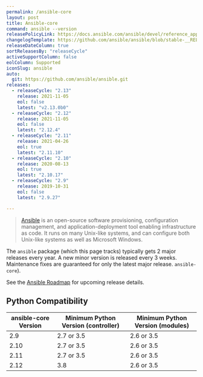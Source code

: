 ```yaml
---
permalink: /ansible-core
layout: post
title: Ansible-core
command: ansible --version
releasePolicyLink: https://docs.ansible.com/ansible/devel/reference_appendices/release_and_maintenance.html
changelogTemplate: https://github.com/ansible/ansible/blob/stable-__RELEASE_CYCLE__/changelogs/CHANGELOG-v__RELEASE_CYCLE__.rst
releaseDateColumn: true
sortReleasesBy: "releaseCycle"
activeSupportColumn: false
eolColumn: Supported
iconSlug: ansible
auto:
  git: https://github.com/ansible/ansible.git
releases:
  - releaseCycle: "2.13"
    release: 2021-11-05
    eol: false
    latest: "v2.13.0b0"
  - releaseCycle: "2.12"
    release: 2021-11-05
    eol: false
    latest: "2.12.4"
  - releaseCycle: "2.11"
    release: 2021-04-26
    eol: true
    latest: "2.11.10"
  - releaseCycle: "2.10"
    release: 2020-08-13
    eol: true
    latest: "2.10.17"
  - releaseCycle: "2.9"
    release: 2019-10-31
    eol: false
    latest: "2.9.27"

---
```


> [Ansible](https://ansible.com) is an open-source software provisioning, configuration management, and application-deployment tool enabling infrastructure as code. It runs on many Unix-like systems, and can configure both Unix-like systems as well as Microsoft Windows.

The `ansible` package (which this page tracks) typically gets 2 major releases every year. A new minor version is released every 3 weeks. Maintenance fixes are guaranteed for only the latest major release. `ansible-core`).

See the [Ansible Roadmap][roadmap] for upcoming release details.

[roadmap]: https://docs.ansible.com/ansible-core/devel/roadmap/ansible_core_roadmap_index.html

## Python Compatibility

| ansible-core Version | Minimum Python Version (controller) | Minimum Python Version (modules) |
|----------------------|-------------------------------------|----------------------------------|
| 2.9                  | 2.7 or 3.5                          | 2.6 or 3.5                       |
| 2.10                 | 2.7 or 3.5                          | 2.6 or 3.5                       |
| 2.11                 | 2.7 or 3.5                          | 2.6 or 3.5                       |
| 2.12                 | 3.8                                 | 2.6 or 3.5                       |
